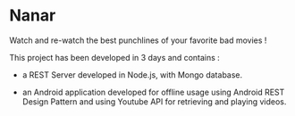 Nanar
==========

Watch and re-watch the best punchlines of your favorite bad movies !


This project has been developed in 3 days and contains :

- a REST Server developed in Node.js, with Mongo database.

- an Android application developed for offline usage using Android REST Design Pattern and using Youtube API for retrieving and playing videos.

